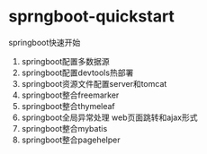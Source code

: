 # sprngboot-quickstart
springboot快速开始

1. springboot配置多数据源
2. springboot配置devtools热部署
3. springboot资源文件配置server和tomcat
4. springboot整合freemarker
5. springboot整合thymeleaf
6. springboot全局异常处理 web页面跳转和ajax形式
7. springboot整合mybatis
8. springboot整合pagehelper
